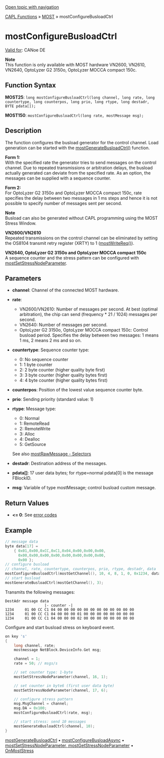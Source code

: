 [Open topic with navigation](../../../../../CANoeDEFamily.htm#Topics/CAPLFunctions/MOST/Functions/CAPLfunctionMOSTConfigureBusloadCtrl.md)

[CAPL Functions](../../CAPLfunctions.md) » [MOST](../CAPLfunctionsMOSTOverview.md) » mostConfigureBusloadCtrl

# mostConfigureBusloadCtrl

[Valid for](../../../Shared/FeatureAvailability.md): CANoe DE

**Note**  
This function is only available with MOST hardware VN2600, VN2610, VN2640, OptoLyzer G2 3150o, OptoLyzer MOCCA compact 150c.

## Function Syntax

**MOST25**: `long mostConfigureBusloadCtrl(long channel, long rate, long countertype, long counterpos, long prio, long rtype, long destadr, BYTE pdata[]);`

**MOST150**: `mostConfigureBusloadCtrl(long rate, mostMessage msg);`

## Description

The function configures the busload generator for the control channel. Load generation can be started with the [mostGenerateBusloadCtrl()](CAPLfunctionMOSTGenerateBusloadCtrl.md) function.

**Form 1:**  
With the specified rate the generator tries to send messages on the control channel. Due to repeated transmissions or arbitration delays, the busload actually generated can deviate from the specified rate. As an option, the messages can be supplied with a sequence counter.

**Form 2:**  
For OptoLyzer G2 3150o and OptoLyzer MOCCA compact 150c, rate specifies the delay between two messages in 1 ms steps and hence it is not possible to specify number of messages sent per second.

**Note**  
Busload can also be generated without CAPL programming using the MOST Stress Window.

**VN2600/VN2610**  
Repeated transmissions on the control channel can be eliminated by setting the OS8104 transmit retry register (XRTY) to 1 ([mostWriteReq()](CAPLfunctionMOSTWriteReg.md)).

**VN2640, OptoLyzer G2 3150o and OptoLyzer MOCCA compact 150c**  
A sequence counter and the stress pattern can be configured with [mostSetStressNodeParameter](CAPLfunctionMOSTSetGetStressNodeParameter.md).

## Parameters

- **channel**: Channel of the connected MOST hardware.
- **rate**:
  - VN2600/VN2610: Number of messages per second. At best (optimal arbitration), the chip can send (frequency * 21 / 1024) messages per second.
  - VN2640: Number of messages per second.
  - OptoLyzer G2 3150o, OptoLyzer MOCCA compact 150c: Control busload period. Specifies the delay between two messages: 1 means 1 ms, 2 means 2 ms and so on.
- **countertype**: Sequence counter type:
  - 0: No sequence counter
  - 1: 1 byte counter
  - 2: 2 byte counter (higher quality byte first)
  - 3: 3 byte counter (higher quality bytes first)
  - 4: 4 byte counter (higher quality bytes first)
- **counterpos**: Position of the lowest value sequence counter byte.
- **prio**: Sending priority (standard value: 1)
- **rtype**: Message type:
  - 0: Normal
  - 1: RemoteRead
  - 2: RemoteWrite
  - 3: Alloc
  - 4: Dealloc
  - 5: GetSource

  See also [mostRawMessage - Selectors](../Selectors/CAPLfunctionMOSTSelectors.md)
- **destadr**: Destination address of the messages.
- **pdata[]**: 17 user data bytes; for rtype=normal pdata[0] is the message FBlockID.
- **msg**: Variable of type mostMessage; control busload custom message.

## Return Values

- **\<= 0**: See [error codes](../CAPLfunctionsMOSTErrorCodes.md)

## Example

```c
// message data
byte data[17] =
    { 0x01,0x00,0xCC,0xC1,0x04,0x00,0x00,0x00,
      0x00,0x00,0x00,0x00,0x00,0x00,0x00,0x00,
      0x00 };
// configure busload
// channel, rate, countertype, counterpos, prio, rtype, destadr, data
mostConfigureBusloadCtrl(mostGetChannel(), 10, 4, 8, 1, 0, 0x1234, data);
// start busload
mostGenerateBusloadCtrl(mostGetChannel(), 3);
```

Transmits the following messages:

```
DestAdr message data
                  |- counter -|
1234     01 00 CC C1 04 00 00 00 00 00 00 00 00 00 00 00 00
1234     01 00 CC C1 04 00 00 00 01 00 00 00 00 00 00 00 00
1234     01 00 CC C1 04 00 00 00 02 00 00 00 00 00 00 00 00
```

Configure and start busload stress on keyboard event.

```c
on key 's'
{
    long channel, rate;
    mostmessage NetBlock.DeviceInfo.Get msg;

    channel = 1;
    rate = 50; // msgs/s

    // set counter type: 1-byte
    mostSetStressNodeParameter(channel, 16, 1);

    // set counter in byte6 (first user data byte)
    mostSetStressNodeParameter(channel, 17, 6);

    // configure stress pattern
    msg.MsgChannel = channel;
    msg.DA = 0x100;
    mostConfigureBusloadCtrl(rate, msg);

    // start stress: send 10 messages
    mostGenerateBusloadCtrl(channel, 10);
}
```

[mostGenerateBusloadCtrl](CAPLfunctionMOSTGenerateBusloadCtrl.md) • [mostConfigureBusloadAsync](CAPLfunctionMOSTConfigureBusloadAsync.md) • [mostSetStressNodeParameter, mostGetStressNodeParameter](CAPLfunctionMOSTSetGetStressNodeParameter.md) • [OnMostStress](../EventProcedures/CAPLfunctionOnMOSTStress.md)
